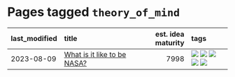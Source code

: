 # Pages tagged `theory_of_mind`

|last_modified|title|est. idea maturity|tags
|:---|:---|---:|:---|
|2023-08-09|[What is it like to be NASA?](../what_is_it_like_to_be_nasa.md)|7998|[![](https://img.shields.io/badge/tag-disunity_of_identity-a777bf)](../tags/disunity_of_identity.md) [![](https://img.shields.io/badge/tag-organization_as_entity-f59257)](../tags/organization_as_entity.md) [![](https://img.shields.io/badge/tag-philosophy-e839f4)](../tags/philosophy.md) [![](https://img.shields.io/badge/tag-society_of_mind-467a7)](../tags/society_of_mind.md) [![](https://img.shields.io/badge/tag-theory_of_mind-bbc42)](../tags/theory_of_mind.md)|